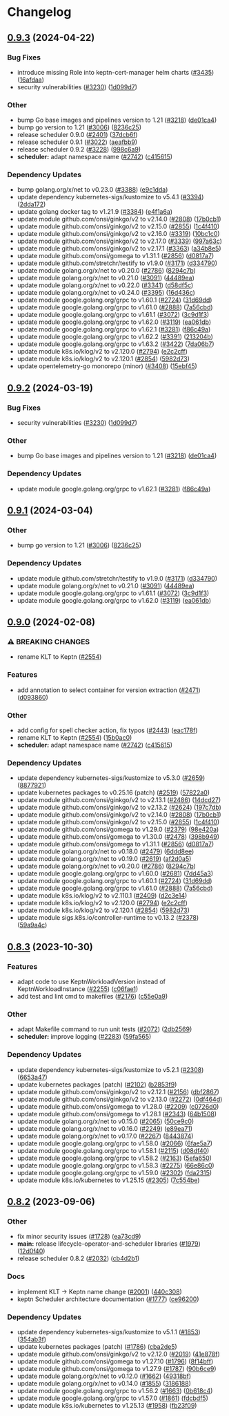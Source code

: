 # Changelog

## [0.9.3](https://github.com/prakrit55/lifecycle-toolkit/compare/scheduler-v0.9.2...scheduler-v0.9.3) (2024-04-22)


### Bug Fixes

* introduce missing Role into keptn-cert-manager helm charts ([#3435](https://github.com/prakrit55/lifecycle-toolkit/issues/3435)) ([16afdaa](https://github.com/prakrit55/lifecycle-toolkit/commit/16afdaaf4ae56179d0f725ae9f9e9ae96709f042))
* security vulnerabilities ([#3230](https://github.com/prakrit55/lifecycle-toolkit/issues/3230)) ([1d099d7](https://github.com/prakrit55/lifecycle-toolkit/commit/1d099d7a4c9b5e856de52932693b97c29bea3122))


### Other

* bump Go base images and pipelines version to 1.21 ([#3218](https://github.com/prakrit55/lifecycle-toolkit/issues/3218)) ([de01ca4](https://github.com/prakrit55/lifecycle-toolkit/commit/de01ca493b307d8c27701552549b982e22281a2e))
* bump go version to 1.21 ([#3006](https://github.com/prakrit55/lifecycle-toolkit/issues/3006)) ([8236c25](https://github.com/prakrit55/lifecycle-toolkit/commit/8236c25da7ec3768e76d12eb2e8f5765a005ecfa))
* release scheduler 0.9.0 ([#2401](https://github.com/prakrit55/lifecycle-toolkit/issues/2401)) ([37dcb6f](https://github.com/prakrit55/lifecycle-toolkit/commit/37dcb6f4730477d927fe2b742c9e28848de3c7d2))
* release scheduler 0.9.1 ([#3022](https://github.com/prakrit55/lifecycle-toolkit/issues/3022)) ([aeafbb9](https://github.com/prakrit55/lifecycle-toolkit/commit/aeafbb992b8844f561d7a9992e7210765a5baf49))
* release scheduler 0.9.2 ([#3228](https://github.com/prakrit55/lifecycle-toolkit/issues/3228)) ([998c6a9](https://github.com/prakrit55/lifecycle-toolkit/commit/998c6a9c0e6f11713b99113420276436be694159))
* **scheduler:** adapt namespace name ([#2742](https://github.com/prakrit55/lifecycle-toolkit/issues/2742)) ([c415615](https://github.com/prakrit55/lifecycle-toolkit/commit/c41561566a884c27d433ab589db9659a3035e703))


### Dependency Updates

* bump golang.org/x/net to v0.23.0 ([#3388](https://github.com/prakrit55/lifecycle-toolkit/issues/3388)) ([e9c1dda](https://github.com/prakrit55/lifecycle-toolkit/commit/e9c1dda3489117422160d53467d2155b1ca2bad3))
* update dependency kubernetes-sigs/kustomize to v5.4.1 ([#3394](https://github.com/prakrit55/lifecycle-toolkit/issues/3394)) ([2dda172](https://github.com/prakrit55/lifecycle-toolkit/commit/2dda17232aab5542929a5fa73378cd2399a2f5e5))
* update golang docker tag to v1.21.9 ([#3384](https://github.com/prakrit55/lifecycle-toolkit/issues/3384)) ([e4f1a6a](https://github.com/prakrit55/lifecycle-toolkit/commit/e4f1a6adefc2670a6c18efbaf416aee80eb2584a))
* update module github.com/onsi/ginkgo/v2 to v2.14.0 ([#2808](https://github.com/prakrit55/lifecycle-toolkit/issues/2808)) ([17b0cb1](https://github.com/prakrit55/lifecycle-toolkit/commit/17b0cb1314778f5f1b65f4d1029ecca41bb50d3a))
* update module github.com/onsi/ginkgo/v2 to v2.15.0 ([#2855](https://github.com/prakrit55/lifecycle-toolkit/issues/2855)) ([1c4f410](https://github.com/prakrit55/lifecycle-toolkit/commit/1c4f410f5571f02254eda4c5027c8a5e3822b28e))
* update module github.com/onsi/ginkgo/v2 to v2.16.0 ([#3319](https://github.com/prakrit55/lifecycle-toolkit/issues/3319)) ([10bc1c0](https://github.com/prakrit55/lifecycle-toolkit/commit/10bc1c02759f6eebe4f30812f868a9e6465c5e3d))
* update module github.com/onsi/ginkgo/v2 to v2.17.0 ([#3339](https://github.com/prakrit55/lifecycle-toolkit/issues/3339)) ([997a63c](https://github.com/prakrit55/lifecycle-toolkit/commit/997a63cbeb8e7707a9c7c6fb21a1f6feabb75e1d))
* update module github.com/onsi/ginkgo/v2 to v2.17.1 ([#3363](https://github.com/prakrit55/lifecycle-toolkit/issues/3363)) ([a34b8e5](https://github.com/prakrit55/lifecycle-toolkit/commit/a34b8e5959f775fe632cad1b7c74f6de46ff9aa0))
* update module github.com/onsi/gomega to v1.31.1 ([#2856](https://github.com/prakrit55/lifecycle-toolkit/issues/2856)) ([d0817a7](https://github.com/prakrit55/lifecycle-toolkit/commit/d0817a7118e58af5326a43f1a059f2eddfa36215))
* update module github.com/stretchr/testify to v1.9.0 ([#3171](https://github.com/prakrit55/lifecycle-toolkit/issues/3171)) ([d334790](https://github.com/prakrit55/lifecycle-toolkit/commit/d3347903ad91c33ba4bf664277c53024eb02825a))
* update module golang.org/x/net to v0.20.0 ([#2786](https://github.com/prakrit55/lifecycle-toolkit/issues/2786)) ([8294c7b](https://github.com/prakrit55/lifecycle-toolkit/commit/8294c7b471d7f4d33961513e056c36ba14c940c7))
* update module golang.org/x/net to v0.21.0 ([#3091](https://github.com/prakrit55/lifecycle-toolkit/issues/3091)) ([44489ea](https://github.com/prakrit55/lifecycle-toolkit/commit/44489ea8909c5c81a2115b952bba9e3416ddd85e))
* update module golang.org/x/net to v0.22.0 ([#3341](https://github.com/prakrit55/lifecycle-toolkit/issues/3341)) ([d58df5c](https://github.com/prakrit55/lifecycle-toolkit/commit/d58df5cac90241f625e05e68ec157827c2d85bbd))
* update module golang.org/x/net to v0.24.0 ([#3395](https://github.com/prakrit55/lifecycle-toolkit/issues/3395)) ([16d436c](https://github.com/prakrit55/lifecycle-toolkit/commit/16d436c84f92aea191e0503f4dc1fa058bc1f083))
* update module google.golang.org/grpc to v1.60.1 ([#2724](https://github.com/prakrit55/lifecycle-toolkit/issues/2724)) ([31d69dd](https://github.com/prakrit55/lifecycle-toolkit/commit/31d69dd33df76f0a5f9b2d46af822e5f43e681a5))
* update module google.golang.org/grpc to v1.61.0 ([#2888](https://github.com/prakrit55/lifecycle-toolkit/issues/2888)) ([7a56cbd](https://github.com/prakrit55/lifecycle-toolkit/commit/7a56cbd1f528bb73c1070611d6b28005c875fe36))
* update module google.golang.org/grpc to v1.61.1 ([#3072](https://github.com/prakrit55/lifecycle-toolkit/issues/3072)) ([3c9d1f3](https://github.com/prakrit55/lifecycle-toolkit/commit/3c9d1f3bb7dd7ebfda56563a235ff8c8ce6c61f6))
* update module google.golang.org/grpc to v1.62.0 ([#3119](https://github.com/prakrit55/lifecycle-toolkit/issues/3119)) ([ea061db](https://github.com/prakrit55/lifecycle-toolkit/commit/ea061dbb272f3fa3bf0ce99bd33617bc1dc98a18))
* update module google.golang.org/grpc to v1.62.1 ([#3281](https://github.com/prakrit55/lifecycle-toolkit/issues/3281)) ([f86c49a](https://github.com/prakrit55/lifecycle-toolkit/commit/f86c49a8e4a72ceccab95f15d0dcde2a4e7dbfb0))
* update module google.golang.org/grpc to v1.62.2 ([#3391](https://github.com/prakrit55/lifecycle-toolkit/issues/3391)) ([213204b](https://github.com/prakrit55/lifecycle-toolkit/commit/213204b9685ac355f42701ece024c7df18bf4308))
* update module google.golang.org/grpc to v1.63.2 ([#3422](https://github.com/prakrit55/lifecycle-toolkit/issues/3422)) ([7da06b7](https://github.com/prakrit55/lifecycle-toolkit/commit/7da06b74b2cd28fb5a092d4b2028c1bed99b01a3))
* update module k8s.io/klog/v2 to v2.120.0 ([#2794](https://github.com/prakrit55/lifecycle-toolkit/issues/2794)) ([e2c2cff](https://github.com/prakrit55/lifecycle-toolkit/commit/e2c2cffa18c9787a4b3f05b0982d8442d4621f59))
* update module k8s.io/klog/v2 to v2.120.1 ([#2854](https://github.com/prakrit55/lifecycle-toolkit/issues/2854)) ([5982d73](https://github.com/prakrit55/lifecycle-toolkit/commit/5982d73e693e55cba07892c6870d3906a16b78b6))
* update opentelemetry-go monorepo (minor) ([#3408](https://github.com/prakrit55/lifecycle-toolkit/issues/3408)) ([15ebf45](https://github.com/prakrit55/lifecycle-toolkit/commit/15ebf45f382f8661abc15d7ae71feeea57126431))

## [0.9.2](https://github.com/keptn/lifecycle-toolkit/compare/scheduler-v0.9.1...scheduler-v0.9.2) (2024-03-19)


### Bug Fixes

* security vulnerabilities ([#3230](https://github.com/keptn/lifecycle-toolkit/issues/3230)) ([1d099d7](https://github.com/keptn/lifecycle-toolkit/commit/1d099d7a4c9b5e856de52932693b97c29bea3122))


### Other

* bump Go base images and pipelines version to 1.21 ([#3218](https://github.com/keptn/lifecycle-toolkit/issues/3218)) ([de01ca4](https://github.com/keptn/lifecycle-toolkit/commit/de01ca493b307d8c27701552549b982e22281a2e))


### Dependency Updates

* update module google.golang.org/grpc to v1.62.1 ([#3281](https://github.com/keptn/lifecycle-toolkit/issues/3281)) ([f86c49a](https://github.com/keptn/lifecycle-toolkit/commit/f86c49a8e4a72ceccab95f15d0dcde2a4e7dbfb0))

## [0.9.1](https://github.com/keptn/lifecycle-toolkit/compare/scheduler-v0.9.0...scheduler-v0.9.1) (2024-03-04)


### Other

* bump go version to 1.21 ([#3006](https://github.com/keptn/lifecycle-toolkit/issues/3006)) ([8236c25](https://github.com/keptn/lifecycle-toolkit/commit/8236c25da7ec3768e76d12eb2e8f5765a005ecfa))


### Dependency Updates

* update module github.com/stretchr/testify to v1.9.0 ([#3171](https://github.com/keptn/lifecycle-toolkit/issues/3171)) ([d334790](https://github.com/keptn/lifecycle-toolkit/commit/d3347903ad91c33ba4bf664277c53024eb02825a))
* update module golang.org/x/net to v0.21.0 ([#3091](https://github.com/keptn/lifecycle-toolkit/issues/3091)) ([44489ea](https://github.com/keptn/lifecycle-toolkit/commit/44489ea8909c5c81a2115b952bba9e3416ddd85e))
* update module google.golang.org/grpc to v1.61.1 ([#3072](https://github.com/keptn/lifecycle-toolkit/issues/3072)) ([3c9d1f3](https://github.com/keptn/lifecycle-toolkit/commit/3c9d1f3bb7dd7ebfda56563a235ff8c8ce6c61f6))
* update module google.golang.org/grpc to v1.62.0 ([#3119](https://github.com/keptn/lifecycle-toolkit/issues/3119)) ([ea061db](https://github.com/keptn/lifecycle-toolkit/commit/ea061dbb272f3fa3bf0ce99bd33617bc1dc98a18))

## [0.9.0](https://github.com/keptn/lifecycle-toolkit/compare/scheduler-v0.8.3...scheduler-v0.9.0) (2024-02-08)


### ⚠ BREAKING CHANGES

* rename KLT to Keptn ([#2554](https://github.com/keptn/lifecycle-toolkit/issues/2554))

### Features

* add annotation to select container for version extraction ([#2471](https://github.com/keptn/lifecycle-toolkit/issues/2471)) ([d093860](https://github.com/keptn/lifecycle-toolkit/commit/d093860732798b0edb58abedf567558a2c07ad21))


### Other

* add config for spell checker action, fix typos ([#2443](https://github.com/keptn/lifecycle-toolkit/issues/2443)) ([eac178f](https://github.com/keptn/lifecycle-toolkit/commit/eac178f650962208449553086d54d26d27fa4da3))
* rename KLT to Keptn ([#2554](https://github.com/keptn/lifecycle-toolkit/issues/2554)) ([15b0ac0](https://github.com/keptn/lifecycle-toolkit/commit/15b0ac0b36b8081b85b63f36e94b00065bcc8b22))
* **scheduler:** adapt namespace name ([#2742](https://github.com/keptn/lifecycle-toolkit/issues/2742)) ([c415615](https://github.com/keptn/lifecycle-toolkit/commit/c41561566a884c27d433ab589db9659a3035e703))


### Dependency Updates

* update dependency kubernetes-sigs/kustomize to v5.3.0 ([#2659](https://github.com/keptn/lifecycle-toolkit/issues/2659)) ([8877921](https://github.com/keptn/lifecycle-toolkit/commit/8877921b8be3052ce61a4f8decd96537c93df27a))
* update kubernetes packages to v0.25.16 (patch) ([#2519](https://github.com/keptn/lifecycle-toolkit/issues/2519)) ([57822a0](https://github.com/keptn/lifecycle-toolkit/commit/57822a0b6a7fc9e245f81198f077a86e71edb78d))
* update module github.com/onsi/ginkgo/v2 to v2.13.1 ([#2486](https://github.com/keptn/lifecycle-toolkit/issues/2486)) ([14dcd27](https://github.com/keptn/lifecycle-toolkit/commit/14dcd27f4b1e67803332a8dc53b42b67c7bb2030))
* update module github.com/onsi/ginkgo/v2 to v2.13.2 ([#2624](https://github.com/keptn/lifecycle-toolkit/issues/2624)) ([197c7db](https://github.com/keptn/lifecycle-toolkit/commit/197c7db78a5baf754e773ab79c5cd6a5ab9c5591))
* update module github.com/onsi/ginkgo/v2 to v2.14.0 ([#2808](https://github.com/keptn/lifecycle-toolkit/issues/2808)) ([17b0cb1](https://github.com/keptn/lifecycle-toolkit/commit/17b0cb1314778f5f1b65f4d1029ecca41bb50d3a))
* update module github.com/onsi/ginkgo/v2 to v2.15.0 ([#2855](https://github.com/keptn/lifecycle-toolkit/issues/2855)) ([1c4f410](https://github.com/keptn/lifecycle-toolkit/commit/1c4f410f5571f02254eda4c5027c8a5e3822b28e))
* update module github.com/onsi/gomega to v1.29.0 ([#2379](https://github.com/keptn/lifecycle-toolkit/issues/2379)) ([98e420a](https://github.com/keptn/lifecycle-toolkit/commit/98e420a4b2138e90e2f87c399139bd8e5a90cef5))
* update module github.com/onsi/gomega to v1.30.0 ([#2478](https://github.com/keptn/lifecycle-toolkit/issues/2478)) ([398b949](https://github.com/keptn/lifecycle-toolkit/commit/398b9493414ab5d70bd76d94b038456e58813e70))
* update module github.com/onsi/gomega to v1.31.1 ([#2856](https://github.com/keptn/lifecycle-toolkit/issues/2856)) ([d0817a7](https://github.com/keptn/lifecycle-toolkit/commit/d0817a7118e58af5326a43f1a059f2eddfa36215))
* update module golang.org/x/net to v0.18.0 ([#2479](https://github.com/keptn/lifecycle-toolkit/issues/2479)) ([6ddd8ee](https://github.com/keptn/lifecycle-toolkit/commit/6ddd8eeec5eabb0c67b5a7b9965a34368f62c8d5))
* update module golang.org/x/net to v0.19.0 ([#2619](https://github.com/keptn/lifecycle-toolkit/issues/2619)) ([af2d0a5](https://github.com/keptn/lifecycle-toolkit/commit/af2d0a509b670792e06e2d05ab4be261d3bb54f4))
* update module golang.org/x/net to v0.20.0 ([#2786](https://github.com/keptn/lifecycle-toolkit/issues/2786)) ([8294c7b](https://github.com/keptn/lifecycle-toolkit/commit/8294c7b471d7f4d33961513e056c36ba14c940c7))
* update module google.golang.org/grpc to v1.60.0 ([#2681](https://github.com/keptn/lifecycle-toolkit/issues/2681)) ([7dd45a3](https://github.com/keptn/lifecycle-toolkit/commit/7dd45a33fba8fd3235e40202ece9057cef429bb6))
* update module google.golang.org/grpc to v1.60.1 ([#2724](https://github.com/keptn/lifecycle-toolkit/issues/2724)) ([31d69dd](https://github.com/keptn/lifecycle-toolkit/commit/31d69dd33df76f0a5f9b2d46af822e5f43e681a5))
* update module google.golang.org/grpc to v1.61.0 ([#2888](https://github.com/keptn/lifecycle-toolkit/issues/2888)) ([7a56cbd](https://github.com/keptn/lifecycle-toolkit/commit/7a56cbd1f528bb73c1070611d6b28005c875fe36))
* update module k8s.io/klog/v2 to v2.110.1 ([#2409](https://github.com/keptn/lifecycle-toolkit/issues/2409)) ([d2c3e14](https://github.com/keptn/lifecycle-toolkit/commit/d2c3e148cd1181e50f679ca859a016f762eaca84))
* update module k8s.io/klog/v2 to v2.120.0 ([#2794](https://github.com/keptn/lifecycle-toolkit/issues/2794)) ([e2c2cff](https://github.com/keptn/lifecycle-toolkit/commit/e2c2cffa18c9787a4b3f05b0982d8442d4621f59))
* update module k8s.io/klog/v2 to v2.120.1 ([#2854](https://github.com/keptn/lifecycle-toolkit/issues/2854)) ([5982d73](https://github.com/keptn/lifecycle-toolkit/commit/5982d73e693e55cba07892c6870d3906a16b78b6))
* update module sigs.k8s.io/controller-runtime to v0.13.2 ([#2378](https://github.com/keptn/lifecycle-toolkit/issues/2378)) ([59a9a4c](https://github.com/keptn/lifecycle-toolkit/commit/59a9a4c4ddb51b94fda0db4dc216df480b0c59a8))

## [0.8.3](https://github.com/keptn/lifecycle-toolkit/compare/scheduler-v0.8.2...scheduler-v0.8.3) (2023-10-30)


### Features

* adapt code to use KeptnWorkloadVersion instead of KeptnWorkloadInstance ([#2255](https://github.com/keptn/lifecycle-toolkit/issues/2255)) ([c06fae1](https://github.com/keptn/lifecycle-toolkit/commit/c06fae13daa2aa98a3daf71abafe0e8ce4e5f4a3))
* add test and lint cmd to makefiles ([#2176](https://github.com/keptn/lifecycle-toolkit/issues/2176)) ([c55e0a9](https://github.com/keptn/lifecycle-toolkit/commit/c55e0a9f368c82ad3032eb676edd59e68b29fad6))


### Other

* adapt Makefile command to run unit tests ([#2072](https://github.com/keptn/lifecycle-toolkit/issues/2072)) ([2db2569](https://github.com/keptn/lifecycle-toolkit/commit/2db25691748beedbb02ed92806d327067c422285))
* **scheduler:** improve logging ([#2283](https://github.com/keptn/lifecycle-toolkit/issues/2283)) ([59fa565](https://github.com/keptn/lifecycle-toolkit/commit/59fa56584003bd1d97ecf8d2f9246b1789a3cde4))


### Dependency Updates

* update dependency kubernetes-sigs/kustomize to v5.2.1 ([#2308](https://github.com/keptn/lifecycle-toolkit/issues/2308)) ([6653a47](https://github.com/keptn/lifecycle-toolkit/commit/6653a47d4156c0e60aa471f11a643a2664669023))
* update kubernetes packages (patch) ([#2102](https://github.com/keptn/lifecycle-toolkit/issues/2102)) ([b2853f9](https://github.com/keptn/lifecycle-toolkit/commit/b2853f9ecdfb4b7b81d0b88cf782b82c9958c5cb))
* update module github.com/onsi/ginkgo/v2 to v2.12.1 ([#2156](https://github.com/keptn/lifecycle-toolkit/issues/2156)) ([dbf2867](https://github.com/keptn/lifecycle-toolkit/commit/dbf2867133067b162e82b71b6547c3dfac95d0af))
* update module github.com/onsi/ginkgo/v2 to v2.13.0 ([#2272](https://github.com/keptn/lifecycle-toolkit/issues/2272)) ([0df464d](https://github.com/keptn/lifecycle-toolkit/commit/0df464dd8e4fc7729deeb5bae4938b236902d661))
* update module github.com/onsi/gomega to v1.28.0 ([#2209](https://github.com/keptn/lifecycle-toolkit/issues/2209)) ([c0726d0](https://github.com/keptn/lifecycle-toolkit/commit/c0726d0b0e9d9732123aaf8b1ad012bc24672b84))
* update module github.com/onsi/gomega to v1.28.1 ([#2343](https://github.com/keptn/lifecycle-toolkit/issues/2343)) ([64b1508](https://github.com/keptn/lifecycle-toolkit/commit/64b1508f0e383aa7fbc406e17e2cc66546601e53))
* update module golang.org/x/net to v0.15.0 ([#2065](https://github.com/keptn/lifecycle-toolkit/issues/2065)) ([50ce9c0](https://github.com/keptn/lifecycle-toolkit/commit/50ce9c09914f505ffaf33eee41564afa65661215))
* update module golang.org/x/net to v0.16.0 ([#2249](https://github.com/keptn/lifecycle-toolkit/issues/2249)) ([e89ea71](https://github.com/keptn/lifecycle-toolkit/commit/e89ea71bc1a2d69828179c64ffe3c34ce359dd94))
* update module golang.org/x/net to v0.17.0 ([#2267](https://github.com/keptn/lifecycle-toolkit/issues/2267)) ([8443874](https://github.com/keptn/lifecycle-toolkit/commit/8443874254cda9e5f4c662cab1a3e5e3b3277435))
* update module google.golang.org/grpc to v1.58.0 ([#2066](https://github.com/keptn/lifecycle-toolkit/issues/2066)) ([6fae5a7](https://github.com/keptn/lifecycle-toolkit/commit/6fae5a7ebf356625b4754b7890f7c71dbb4ac0a6))
* update module google.golang.org/grpc to v1.58.1 ([#2115](https://github.com/keptn/lifecycle-toolkit/issues/2115)) ([d08df40](https://github.com/keptn/lifecycle-toolkit/commit/d08df40188bc633037c49a1468a70eefc960a4a1))
* update module google.golang.org/grpc to v1.58.2 ([#2163](https://github.com/keptn/lifecycle-toolkit/issues/2163)) ([5efa650](https://github.com/keptn/lifecycle-toolkit/commit/5efa6502403daa37bdfc51fa8600da6b1f845ac2))
* update module google.golang.org/grpc to v1.58.3 ([#2275](https://github.com/keptn/lifecycle-toolkit/issues/2275)) ([66e86c0](https://github.com/keptn/lifecycle-toolkit/commit/66e86c03272d75207bd3b42014d88b1b912b9198))
* update module google.golang.org/grpc to v1.59.0 ([#2302](https://github.com/keptn/lifecycle-toolkit/issues/2302)) ([fda2315](https://github.com/keptn/lifecycle-toolkit/commit/fda231552475eaf0f60457ad42a26c4ed3473008))
* update module k8s.io/kubernetes to v1.25.15 ([#2305](https://github.com/keptn/lifecycle-toolkit/issues/2305)) ([7c554be](https://github.com/keptn/lifecycle-toolkit/commit/7c554bee758179e8a6a602fc338801e00f56b5dc))

## [0.8.2](https://github.com/keptn/lifecycle-toolkit/compare/scheduler-v0.8.1...scheduler-v0.8.2) (2023-09-06)


### Other

* fix minor security issues ([#1728](https://github.com/keptn/lifecycle-toolkit/issues/1728)) ([ea73cd9](https://github.com/keptn/lifecycle-toolkit/commit/ea73cd983102632fb162e1b4c8ae56687b288b25))
* **main:** release lifecycle-operator-and-scheduler libraries ([#1979](https://github.com/keptn/lifecycle-toolkit/issues/1979)) ([12d0f40](https://github.com/keptn/lifecycle-toolkit/commit/12d0f40725e466825c4a0d483fa344e5888b03ae))
* release scheduler 0.8.2 ([#2032](https://github.com/keptn/lifecycle-toolkit/issues/2032)) ([cb4d2b1](https://github.com/keptn/lifecycle-toolkit/commit/cb4d2b14a7a772572b505fa844db6f08a45db291))


### Docs

* implement KLT -&gt; Keptn name change ([#2001](https://github.com/keptn/lifecycle-toolkit/issues/2001)) ([440c308](https://github.com/keptn/lifecycle-toolkit/commit/440c3082e5400f89d791724651984ba2bc0a4724))
* keptn Scheduler architecture documentation ([#1777](https://github.com/keptn/lifecycle-toolkit/issues/1777)) ([ce96200](https://github.com/keptn/lifecycle-toolkit/commit/ce96200b9bfed62062b199845104c4493b3a2627))


### Dependency Updates

* update dependency kubernetes-sigs/kustomize to v5.1.1 ([#1853](https://github.com/keptn/lifecycle-toolkit/issues/1853)) ([354ab3f](https://github.com/keptn/lifecycle-toolkit/commit/354ab3f980c2569e17a0354ece417df40317d120))
* update kubernetes packages (patch) ([#1786](https://github.com/keptn/lifecycle-toolkit/issues/1786)) ([cba2de5](https://github.com/keptn/lifecycle-toolkit/commit/cba2de5a5cd04c094131552aaf92c2b85ac23d21))
* update module github.com/onsi/ginkgo/v2 to v2.12.0 ([#2019](https://github.com/keptn/lifecycle-toolkit/issues/2019)) ([41e878f](https://github.com/keptn/lifecycle-toolkit/commit/41e878ff8bbb438efa4b221470a571687dd392e9))
* update module github.com/onsi/gomega to v1.27.10 ([#1796](https://github.com/keptn/lifecycle-toolkit/issues/1796)) ([8f14bff](https://github.com/keptn/lifecycle-toolkit/commit/8f14bffe27485a36e0b05b770a01e357402d92f7))
* update module github.com/onsi/gomega to v1.27.9 ([#1787](https://github.com/keptn/lifecycle-toolkit/issues/1787)) ([90b6ce9](https://github.com/keptn/lifecycle-toolkit/commit/90b6ce92253f52a43f3c13dddaa918ca73b515d0))
* update module golang.org/x/net to v0.12.0 ([#1662](https://github.com/keptn/lifecycle-toolkit/issues/1662)) ([49318bf](https://github.com/keptn/lifecycle-toolkit/commit/49318bfc40497a120304de9d831dfe033259220f))
* update module golang.org/x/net to v0.14.0 ([#1855](https://github.com/keptn/lifecycle-toolkit/issues/1855)) ([3186188](https://github.com/keptn/lifecycle-toolkit/commit/31861889bf7b227f489b941ac4a52db86551fcc2))
* update module google.golang.org/grpc to v1.56.2 ([#1663](https://github.com/keptn/lifecycle-toolkit/issues/1663)) ([0b618c4](https://github.com/keptn/lifecycle-toolkit/commit/0b618c4bf15209fbb81ec7c05f1d05543bdfd1cf))
* update module google.golang.org/grpc to v1.57.0 ([#1861](https://github.com/keptn/lifecycle-toolkit/issues/1861)) ([fdcbdf5](https://github.com/keptn/lifecycle-toolkit/commit/fdcbdf50365dfd69d16c679c6814e89570a8a0e2))
* update module k8s.io/kubernetes to v1.25.13 ([#1958](https://github.com/keptn/lifecycle-toolkit/issues/1958)) ([fb23f09](https://github.com/keptn/lifecycle-toolkit/commit/fb23f0948aa0395636b1290f3c7b3b28cbf54976))
